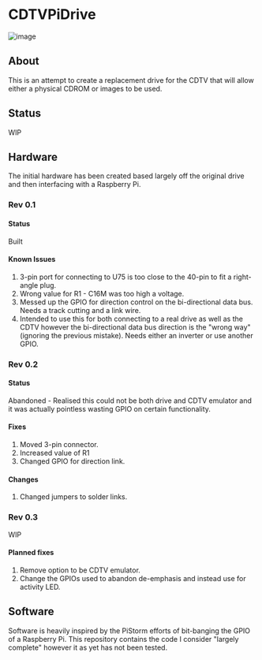 # CDTVPiDrive

![image](https://github.com/user-attachments/assets/433b4078-b0bd-4e89-8090-4b137aa7cca7)

## About

This is an attempt to create a replacement drive for the CDTV that will allow either a physical CDROM or images to be used.

## Status

WIP

## Hardware

The initial hardware has been created based largely off the original drive and then interfacing with a Raspberry Pi.

### Rev 0.1

#### Status
Built

#### Known Issues
1) 3-pin port for connecting to U75 is too close to the 40-pin to fit a right-angle plug.
2) Wrong value for R1 - C16M was too high a voltage.
3) Messed up the GPIO for direction control on the bi-directional data bus. Needs a track cutting and a link wire. 
4) Intended to use this for both connecting to a real drive as well as the CDTV however the bi-directional data bus direction is the "wrong way" (ignoring the previous mistake). Needs either an inverter or use another GPIO. 

### Rev 0.2
#### Status
Abandoned - Realised this could not be both drive and CDTV emulator and it was actually pointless wasting GPIO on certain functionality. 

#### Fixes
1) Moved 3-pin connector.
2) Increased value of R1
3) Changed GPIO for direction link.

#### Changes
1) Changed jumpers to solder links.

### Rev 0.3
WIP

#### Planned fixes

1) Remove option to be CDTV emulator.
2) Change the GPIOs used to abandon de-emphasis and instead use for activity LED.

## Software

Software is heavily inspired by the PiStorm efforts of bit-banging the GPIO of a Raspberry Pi.
This repository contains the code I consider "largely complete" however it as yet has not been tested.
